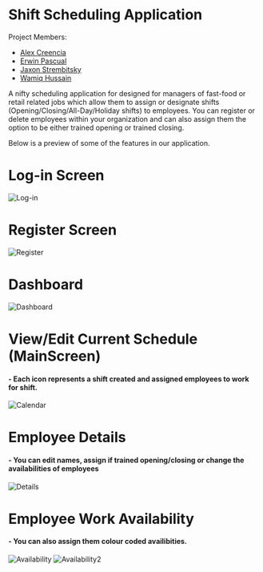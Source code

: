 # Shift Scheduling Application
Project Members:
- [Alex Creencia](https://github.com/Creenciaa)
- [Erwin Pascual](https://github.com/pascuale2)
- [Jaxon Strembitsky](https://github.com/Strembitsky)
- [Wamiq Hussain](https://github.com/hussainm7)

A nifty scheduling application for designed for managers of fast-food or retail related jobs which allow them to assign or designate shifts (Opening/Closing/All-Day/Holiday shifts) to employees. You can register or delete employees within your organization and can also assign them the option to be either trained opening or trained closing.

Below is a preview of some of the features in our application.

# Log-in Screen
![Log-in](https://user-images.githubusercontent.com/56744638/106404857-6a806680-63f1-11eb-92c9-8788011a323f.png)

# Register Screen
![Register](https://user-images.githubusercontent.com/56744638/106404858-6a806680-63f1-11eb-8c86-e4acfd5c8d8e.png)

# Dashboard
![Dashboard](https://user-images.githubusercontent.com/56744638/106404856-69e7d000-63f1-11eb-8dd2-ef61aafb7f81.png)

# View/Edit Current Schedule (MainScreen)
#### - Each icon represents a shift created and assigned employees to work for shift.
![Calendar](https://user-images.githubusercontent.com/56744638/106405468-871d9e00-63f3-11eb-988a-fd7bfebc9ebe.png)

# Employee Details 
#### - You can edit names, assign if trained opening/closing or change the availabilities of employees
![Details](https://user-images.githubusercontent.com/56744638/106405469-871d9e00-63f3-11eb-85a9-75f548ca8ccf.png)
# Employee Work Availability
#### - You can also assign them colour coded availibities.
![Availability](https://user-images.githubusercontent.com/56744638/106405466-86850780-63f3-11eb-9c75-70a7887fbb1f.png)
![Availability2](https://user-images.githubusercontent.com/56744638/106405467-871d9e00-63f3-11eb-85b9-44c45cf2a175.png)


